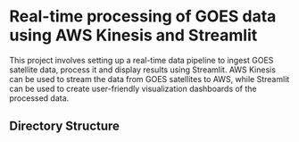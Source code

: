 
# Real-time processing of GOES data using AWS Kinesis and Streamlit

This project involves setting up a real-time data pipeline to ingest GOES satellite data, process it and display results using Streamlit. AWS Kinesis can be used to stream the data from GOES satellites to AWS, while Streamlit can be used to create user-friendly visualization dashboards of the processed data.

## Directory Structure


